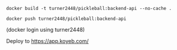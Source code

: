 `docker build -t turner2448/pickleball:backend-api --no-cache .`

`docker push turner2448/pickleball:backend-api`

(docker login using turner2448)

Deploy to https://app.koyeb.com/





